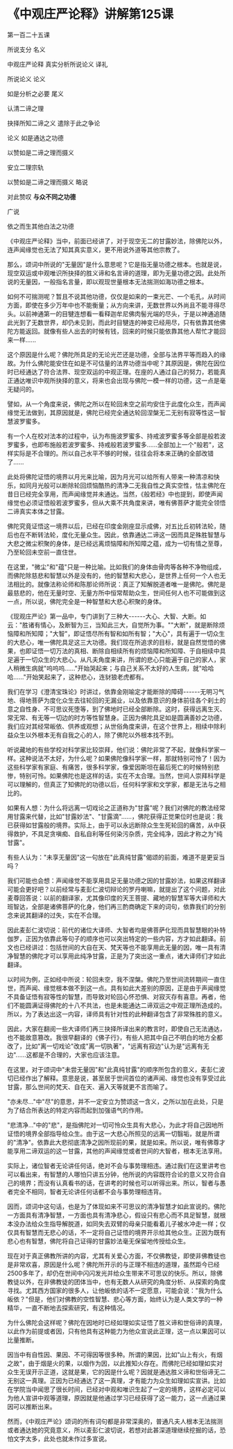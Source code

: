 # 《中观庄严论释》讲解第125课

第一百二十五课

所说支分 名义

中观庄严论释 真实分析所说论义 译礼

所说论义 论义

如是分析之必要 尾义

认清二谛之理

抉择所知二谛之义 遣除于此之争论

论义 如是通达之功德

以赞如是二谛之理而摄义

安立二理宗轨

以赞如是二谛之理而摄义 略说

对此赞叹 **与众不同之功德**

广说

依之而生其他白法之功德

《中观庄严论释》当中，前面已经讲了，对于现空无二的甘露妙法，除佛陀以外，连声闻缘觉也无法了知其真实意义，更不用说外道等其他宗教了。

那么，颂词中所说的"无量因"是什么意思呢？它是指无量功德之根本。也就是说，现空双运或中观唯识所抉择的胜义谛和名言谛的道理，即为无量功德之因。此处所说的无量因，一般指名言量，即以观现世量根本无法揣测如海功德之根本。

如何不可揣测呢？暂且不说其他功德，仅仅是如来的一束光芒、一个毛孔，从时间方面，即使在多少万年中也不能衡量；从方向来讲，无数世界以外尚且不能寻得尽头。以前神通第一的目犍连想看一看释迦牟尼佛肉髻光端的尽头，于是以神通追随此光到了无数世界，却仍未见到，而此时目犍连的神变已经用尽，只有依靠其他佛陀方能返回。就像有些人出去的时候有钱，回来的时候只能依靠其他人帮忙才能回来一样......

这个原因是什么呢？佛陀所具足的无论光芒还是功德，全部与法界平等而趋入的缘故。为什么佛陀能安住在如是不可估量的法界功德当中呢？其原因是，佛陀在因位时已经通达了符合法界、现空双运的中观正理。在座的人通过自己的努力，若能真正通达唯识中观所抉择的意义，将来也会出现与佛陀一模一样的功德，这一点是毫无疑问的。

譬如，从一个角度来说，佛陀之所以在轮回未空之前均安住于此度化众生，而声闻缘觉无法做到，其原因就是，佛陀已经完全通达轮回涅槃无二无别有寂等性这一智慧波罗蜜多。

有一个人在校对法本的过程中，认为布施波罗蜜多、持戒波罗蜜多等全部是般若波罗蜜多，也即布施般若波罗蜜多、持戒般若波罗蜜多......全部加上一个"般若"，这样实际是不合理的。所以自己水平不够的时候，往往会将本来正确的全部改错了......

此处将佛陀证悟的境界以月光来比喻，因为月光可以给所有人带来一种清凉和快乐，如同月光般可以断除轮回烦恼酷热的清净二无我自性之真实空性，怙主佛陀在昔日已经完全享用，而声闻缘觉并未通达。当然，《般若经》中也提到，即使声闻缘觉也必须证悟般若波罗蜜多，但从大乘不共角度来讲，唯有佛菩萨才能完全领悟二谛真实本体之甘露。

佛陀究竟证悟这一境界以后，已经在印度金刚座显示成佛，对五比丘初转法轮，随后也在不断转法轮，度化无量众生。因此，依靠通达二谛这一因而具足殊胜智慧与大悲之微尘积聚的身体，是已经远离烦恼障和所知障之蕴，成为一切有情之至尊，乃至轮回未空前一直住世。

在这里，"微尘"和"蕴"只是一种比喻。比如我们的身体由骨肉等各种不净物组成，而佛陀除慈悲和智慧以外是没有的，他的智慧和大悲心，是世界上任何一个人也无法相比的。就像法称论师和陈那论师所说：真正了知解脱道者唯一是佛陀。佛陀是最慈悲的，他在无量时空、无量方所中恒常帮助众生，世间任何人也不可能做到这一点，所以说，佛陀完全是一种智慧和大悲心积聚的身体。

《现观庄严论》第一品中，专门讲到了三种大------大心、大智、大断。如云："胜诸有情心，及断智为三，当知此三大，自觉所为事。""大断"，就是断除烦恼障和所知障；"大智"，即证悟尽所有智和如所有智；"大心"，具有遍于一切众生的大悲心，唯一佛陀具足这三大功德。我们现在所追求的目标，就是自然觉悟的佛果，也即证悟一切万法的真相、断除自相续所有的烦恼障和所知障、于自相续中具足遍于一切众生的大悲心。从凡夫角度来讲，所谓的悲心只能遍于自己的家人，家人稍微生病就"呜呜呜......"开始哭起来；与自己关系不太好的人生病，就"哈哈哈......"开始笑起来了，这种悲心，连豺狼老虎都有。

我们在学习《澄清宝珠论》时讲过，依靠金刚喻定才能断除的障碍------无明习气地、得地菩萨为度化众生去往轮回的无漏业，以及依靠意识的身体前往各个刹土的意之自性身、不可思议死堕等，到了佛地时已经全部断除。这时，获得远离生灭、常无常、有无等一切边的时方等性智慧身。正因为佛陀具足如是圆满善妙之功德，我们应对其经常皈依、供养或观想；从世俗角度来讲，在这个世界上，相续中除利益众生以外根本无有自我之心的人，除了佛陀以外根本找不到。

听说藏地的有些学校对科学家比较崇拜，他们说：佛陀非常了不起，就像科学家一样。这种说法不太好，为什么呢？如果佛陀像科学家一样，那就特别可怜了！因为这些科学家有家庭、有痛苦，很多科学家，像爱因斯坦在最后死亡的时候特别悲惨，特别可怜。如果佛陀也是这样的话，实在不太合理。当然，世间人崇拜科学是可以理解的，但真正了知佛陀的功德以后，任何科学家和文学家，都是无法与之相比的。

如果有人想：为什么将远离一切戏论之正道称为"甘露"呢？我们对佛陀的教法经常用甘露来代替，比如"甘露妙法"、"甘露滴"......，佛陀获得正觉果位时也是说：我已获得如甘露般的境界。实际上，由于可以永远断除众生生死轮回的痛苦，从中获得救护，不具足贪嗔痴、自私自利等任何染污杂质，完全纯净，因此才称之为"纯甘露"。

有些人认为："未享无量因"这一句放在"此真纯甘露"偈颂的前面，难道不是更妥当吗？

我们可能也会想：声闻缘觉不能享用具足无量功德之因的甘露妙法，如果这样翻译可能会更好吧？以前经常与麦彭仁波切辩论的罗丹喇嘛，就提出了这个问题，对此麦尊回答说：以前的翻译家，尤其像印度的天王菩提、藏地的智慧军等大译师和大班智达，全部是诸佛菩萨的化身，他们再三酌商确定下来的词句，依靠我们的分别念来说其翻译的过失，实在不合理。

因此麦彭仁波切说：前代的诸位大译师、大智者均是佛菩萨化现而具智慧眼的补特伽罗，正因为依靠此等句子的顺序也可以突出特定的一些内容，方才如此翻译。前文也已经讲过：包括世间的大自在天、梵天等也不能享用此无量的因，唯一具有清净智慧的佛陀才可以享用此纯净甘露，正是为了突出这一重点，诸大译师们才如此翻译。

以时间为例，正如经中所说：轮回未空，我不涅槃。佛陀乃至世间流转期间一直住世，而声闻、缘觉根本做不到这一点。具有如此大差别的原因，正是由于声闻缘觉不具备证悟有寂等性的智慧，而导致对轮回心怀恐惧、对寂灭存有喜意。再者，他们不能圆满证得佛陀的十八不共法，也是未能通达二谛双运之中观正理所造成的。所以，为了表达出这一内容，译师具有针对性的此种翻译包含了非常殊胜的意义。

因此，大家在翻阅一些大译师们再三抉择所译出来的教言时，即使自己无法通达，也不能故意篡改。我很早翻译的《佛子行》，有些人把其中自己不明白的地方全都改了，比如"离一切戏论"改成"离一切执著"，"远离有寂边"认为是"远离有无边"......这都是不合理的，大家也应该注意。

在这里，对于颂词中"未尝无量因"和"此真纯甘露"的顺序所包含的意义，麦彭仁波切已经作出了解释。意思是说，甚至居于世间首位的诸声闻、缘觉也没有享受过此甘露，那么世间的梵天、自在天、遍入天等就更不言而喻了。

"亦未尽..."中"尽"的意思，并不一定安立为赞颂这一含义，之所以加在此处，只是为了结合所表达的特定内容而起到加强语气的作用。

"悲清净..."中的"悲"，是指佛陀对一切可怜众生具有大悲心，为此才将自己因地所证悟的境界全部指导给众生。由于这一大悲心所照见的远离一切翳垢，就是所谓的"清净"。依靠此大悲彻底清净之因所现前的果，就是如来。所以说，唯有佛尊才能享用二谛双运的这一甘露，其他的声闻缘觉或者世间的大智者，根本无法享用。

实际上，诸位智者无论讲任何话，绝对不会与事势理相违。通过我们在这里讲考也可以看出来，有智慧的人哪怕只讲五分钟，他所说的内容既符合论的意义又符合自己的境界；而没有认真看书的话，在讲考的时候也可以听得出来。所以，智者与愚者完全不相同，智者无论讲任何话都不会与事势理相违背。

因而，颂词中这句话，也是为了体现如来不可思议的清净智慧才如此宣说的。佛陀一方面具有清净智慧，一方面也具有清净悲心，假设只有悲心而不具足智慧，就根本没办法给众生指导解脱道，如同失去双臂的母亲只能看着儿子被水冲走一样；仅仅具有智慧而无悲心的话，不一定将自己证悟的境界开示给其他众生。正因为既有悲心也有智慧，佛陀将自己证得的甘露妙法毫无保留地传授给众生。

现在对于真正佛教所讲的内容，尤其有关爱心方面，不仅佛教徒，即使非佛教徒也是非常欢喜，原因是什么呢？佛陀所开示的与正理不相违的道理，虽然距今已经2500多年了，却仍在世间中闪闪发光并给众生带来不可思议的快乐。所以，除佛教徒以外，在非佛教徒的团体当中，也有无数人从研究的角度分析、从探索的角度寻找。尤其西方国家的很多人，让他皈依的话不一定愿意，可能会说："我为什么皈依？"但是，他们对佛教的空性智慧、悲心等方面，始终认为是人类文学的一种精华，一直不断地去探索研究，有这种情况。

为什么佛陀会这样呢？佛陀在因地时已经如理如实证悟了胜义谛和世俗谛的真理，以此作为前提或者因，只有他具有这种能力为他众宣说此正理，这一点以果因可以比量推断。

因当中有自性因、果因、不可得因等很多种。所谓的果因，比如"山上有火，有烟之故"，由于烟是火的果，以烟作为因，以此推知火存在。而佛陀已经如理如实对众生无误开示正道，这就是果，它的因是什么呢？因就是通达胜义谛和世俗谛无二无别这一真理。正因为已经通达了这一真理，才有能力为众生如理如实宣讲。比如在学院当中闻思了很长时间，已经对中观和唯识生起了一定的境界，这样必定可以为他人宣讲中观等道理，原因就是他通过学习已经获得了这一能力，这一点通过果因可以推断出来。

然而，《中观庄严论》颂词的所有词句都是非常深奥的，普通凡夫人根本无法揣测或者通达她的究竟意义，所以麦彭仁波切说，若想对此甚深道理继续挖掘的话，恐怕文字太多，此处也就未作过多宣说。

